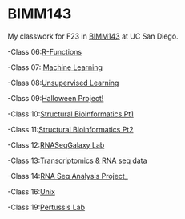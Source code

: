 # BIMM143
My classwork for F23 in [BIMM143](https://bioboot.github.io/bimm143_F23/) at UC San Diego.

-Class 06:[R-Functions](https://github.com/LateNightle/BIMM143/blob/main/Class06/Class%2006.qmd)

-Class 07: [Machine Learning](https://github.com/LateNightle/BIMM143/blob/main/Lab%2007/Lab-7-part1.pdf)

-Class 08:[Unsupervised Learning](https://github.com/LateNightle/BIMM143/blob/main/Class%2008/Class8Quarto.pdf)

-Class 09:[Halloween Project!](https://github.com/LateNightle/BIMM143/blob/main/Class09%3A%20Halloween!/Class09--Halloween!.pdf)

-Class 10:[Structural Bioinformatics Pt1](https://github.com/LateNightle/BIMM143/blob/main/Class10_files/Class10.qmd)

-Class 11:[Structural Bioinformatics Pt2](https://github.com/LateNightle/BIMM143/blob/main/Class10_files/Class10Pt2.qmd)

-Class 12:[RNASeqGalaxy Lab](https://github.com/LateNightle/BIMM143/blob/main/Lab%20Class12%20Pt.1%20(RNASeq%20Galaxy).pdf)

-Class 13:[Transcriptomics & RNA seq data](https://github.com/LateNightle/BIMM143/blob/main/Class13.qmd)

-Class 14:[RNA Seq Analysis Project](https://github.com/LateNightle/BIMM143/blob/main/Class%2014%3A%20RNA%20seq%20analysis%20mini-proj%20(11/16/23/Class-14!!.pdf))_

-Class 16:[Unix](https://github.com/LateNightle/BIMM143/blob/main/Class%2016%3FUnix.qmd)

-Class 19:[Pertussis Lab](https://github.com/LateNightle/BIMM143/blob/main/Class19.qmd)
